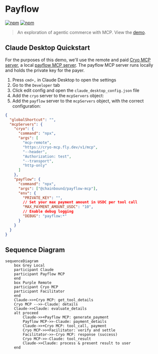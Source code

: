 # Payflow
[![npm](https://img.shields.io/npm/v/@chainbound/payflow-mcp)](https://www.npmjs.com/package/@chainbound/payflow-mcp)
[![npm](https://img.shields.io/npm/v/@chainbound/payflow-sdk)](https://www.npmjs.com/package/@chainbound/payflow-sdk)

> An exploration of agentic commerce with MCP. View the [demo](https://cryo-mcp.fly.dev/).

## Claude Desktop Quickstart
For the purposes of this demo, we'll use the remote and paid [Cryo MCP server](./packages/cryo-mcp), a local [payflow MCP server](./packages/payflow-mcp). The payflow MCP server runs locally and holds the private key for the payer.

1. Press `cmd+,` in Claude Desktop to open the settings
2. Go to the `Developer` tab
3. Click edit config and open the `claude_desktop_config.json` file
4. Add the `cryo` server to the `mcpServers` object:
5. Add the `payflow` server to the `mcpServers` object, with the correct configuration:

```json
{
  "globalShortcut": "",
  "mcpServers": {
    "cryo": {
      "command": "npx",
      "args": [
        "mcp-remote",
        "https://cryo-mcp.fly.dev/v1/mcp",
        "--header",
        "Authorization: test",
        "--transport",
        "http-only"
      ]
    },
    "payflow": {
      "command": "npx",
      "args": ["@chainbound/payflow-mcp"],
      "env": {
        "PRIVATE_KEY": "",
        // Set your max payment amount in USDC per tool call
        "MAX_PAYMENT_AMOUNT_USDC": "10",
        // Enable debug logging
        "DEBUG": "payflow:*"
      }
    }
  }
}
```

## Sequence Diagram
```mermaid
sequenceDiagram
    box Grey Local
    participant Claude
    participant Payflow MCP
    end
    box Purple Remote
    participant Cryo MCP
    participant Facilitator
    end
    Claude->>+Cryo MCP: get_tool_details
    Cryo MCP -->>-Claude: details
    Claude->>Claude: evaluate_details
    alt proceed
        Claude->>+Payflow MCP: generate_payment
        Payflow MCP->>-Claude: payment_details
        Claude->>+Cryo MCP: tool_call, payment
        Cryo MCP->>+Facilitator: verify and settle
        Facilitator->>-Cryo MCP: response (success)
        Cryo MCP->>-Claude: tool_result
        Claude->>Claude: process & present result to user
    end
```
